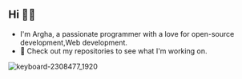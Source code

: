 ## Hi 👋👋

  - I'm Argha, a passionate programmer with a love for open-source development,Web development.
  - 🚀 Check out my repositories to see what I'm working on.

![keyboard-2308477_1920](https://github.com/user-attachments/assets/bb94fa88-9318-4fd2-848f-e946b49364dd)
